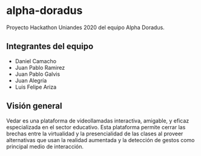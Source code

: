 # alpha-doradus
Proyecto Hackathon Uniandes 2020 del equipo Alpha Doradus.

## Integrantes del equipo

 - Daniel Camacho
 - Juan Pablo Ramirez
 - Juan Pablo Galvis
 - Juan Alegría
 - Luis Felipe Ariza

## Visión general

Vedar es una plataforma de videollamadas interactiva, amigable, y eficaz especializada en el sector educativo. Esta plataforma permite cerrar las brechas entre la virtualidad y la presencialidad de las clases al proveer alternativas que usan la realidad aumentada y la detección de gestos como principal medio de interacción.


